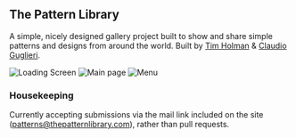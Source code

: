 ## The Pattern Library
A simple, nicely designed gallery project built to show and share simple patterns and designs from around the world. Built by [Tim Holman](http://tholman.com/ "Thats me!") & [Claudio Guglieri](www.whydontwetry.com/ "The man, and awesome designer!").

![Loading Screen](http://i.imgur.com/2Ftb3oP.png "Loading")
![Main page](http://i.imgur.com/hVbfoWR.png "Main Page")
![Menu](http://i.imgur.com/kIojxDr.png "Menu Gallery")

### Housekeeping
Currently accepting submissions via the mail link included on the site (patterns@thepatternlibrary.com), rather than pull requests.
